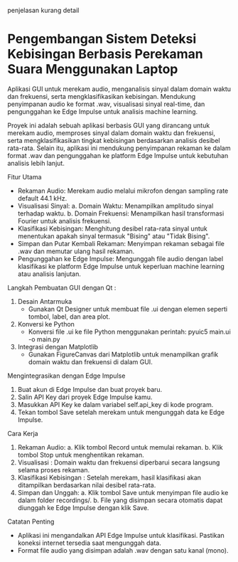 penjelasan kurang detail

# Pengembangan Sistem Deteksi Kebisingan Berbasis Perekaman Suara Menggunakan Laptop
Aplikasi GUI untuk merekam audio, menganalisis sinyal dalam domain waktu dan frekuensi, serta mengklasifikasikan kebisingan. Mendukung penyimpanan audio ke format .wav, visualisasi sinyal real-time, dan pengunggahan ke Edge Impulse untuk analisis machine learning.

Proyek ini adalah sebuah aplikasi berbasis GUI yang dirancang untuk merekam audio, memproses sinyal dalam domain waktu dan frekuensi, serta mengklasifikasikan tingkat kebisingan berdasarkan analisis desibel rata-rata. Selain itu, aplikasi ini mendukung penyimpanan rekaman ke dalam format .wav dan pengunggahan ke platform Edge Impulse untuk kebutuhan analisis lebih lanjut.

Fitur Utama
- Rekaman Audio: Merekam audio melalui mikrofon dengan sampling rate default 44.1 kHz.
- Visualisasi Sinyal:
  a. Domain Waktu: Menampilkan amplitudo sinyal terhadap waktu.
  b. Domain Frekuensi: Menampilkan hasil transformasi Fourier untuk analisis frekuensi.
- Klasifikasi Kebisingan: Menghitung desibel rata-rata sinyal untuk menentukan apakah sinyal termasuk "Bising" atau "Tidak Bising".
- Simpan dan Putar Kembali Rekaman: Menyimpan rekaman sebagai file .wav dan memutar ulang hasil rekaman.
- Pengunggahan ke Edge Impulse: Mengunggah file audio dengan label klasifikasi ke platform Edge Impulse untuk keperluan machine learning atau analisis lanjutan.

Langkah Pembuatan GUI dengan Qt :
1. Desain Antarmuka
   - Gunakan Qt Designer untuk membuat file .ui dengan elemen seperti tombol, label, dan area plot.
2. Konversi ke Python
   - Konversi file .ui ke file Python menggunakan perintah: pyuic5 main.ui -o main.py
3. Integrasi dengan Matplotlib
   - Gunakan FigureCanvas dari Matplotlib untuk menampilkan grafik domain waktu dan frekuensi di dalam GUI.

Mengintegrasikan dengan Edge Impulse
1. Buat akun di Edge Impulse dan buat proyek baru.
2. Salin API Key dari proyek Edge Impulse kamu.
3. Masukkan API Key ke dalam variabel self.api_key di kode program.
4. Tekan tombol Save setelah merekam untuk mengunggah data ke Edge Impulse.

Cara Kerja
1. Rekaman Audio:
   a. Klik tombol Record untuk memulai rekaman.
   b. Klik tombol Stop untuk menghentikan rekaman.
2. Visualisasi : Domain waktu dan frekuensi diperbarui secara langsung selama proses rekaman.
3. Klasifikasi Kebisingan : Setelah merekam, hasil klasifikasi akan ditampilkan berdasarkan nilai desibel rata-rata.
4. Simpan dan Unggah:
   a. Klik tombol Save untuk menyimpan file audio ke dalam folder recordings/.
   b. File yang disimpan secara otomatis dapat diunggah ke Edge Impulse dengan klik Save.

Catatan Penting
- Aplikasi ini mengandalkan API Edge Impulse untuk klasifikasi. Pastikan koneksi internet tersedia saat mengunggah data.
- Format file audio yang disimpan adalah .wav dengan satu kanal (mono).
